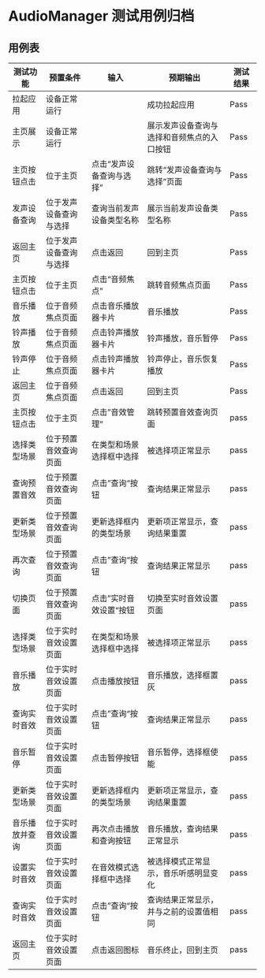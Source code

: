 # AudioManager 测试用例归档

## 用例表

| 测试功能    | 预置条件       | 输入             | 预期输出                | 测试结果 |
|---------|------------|----------------|---------------------|------|
| 拉起应用    | 	设备正常运行    | 		             | 成功拉起应用              | Pass |
| 主页展示    | 	设备正常运行    | 		             | 展示发声设备查询与选择和音频焦点的入口按钮 | Pass |
| 主页按钮点击  | 	位于主页      | 	点击“发声设备查询与选择” | 	跳转“发声设备查询与选择”页面    | Pass |
| 发声设备查询  | 	位于发声设备查询与选择 | 查询当前发声设备类型名称   | 展示当前发声设备类型名称        | Pass |
| 返回主页    | 	位于发声设备查询与选择 | 点击返回           | 	回到主页               | Pass |
| 主页按钮点击  | 	位于主页      | 点击“音频焦点”       | 	跳转音频焦点页面           | Pass |
| 音乐播放    | 	位于音频焦点页面  | 点击音乐播放器卡片      | 	音乐播放               | Pass |
| 铃声播放    | 	位于音频焦点页面  | 点击铃声播放器卡片      | 	铃声播放，音乐暂停          | Pass |
| 铃声停止    | 	位于音频焦点页面  | 点击铃声播放器卡片      | 	铃声停止，音乐恢复播放        | Pass |
| 返回主页    | 	位于音频焦点页面  | 点击返回           | 	回到主页               | Pass |
| 主页按钮点击  | 位于主页       | 点击”音效管理“       | 跳转预置音效查询页面          | pass |
| 选择类型场景  | 位于预置音效查询页面 | 在类型和场景选择框中选择   | 被选择项正常显示            | pass |
| 查询预置音效  |位于预置音效查询页面| 点击”查询“按钮       | 查询结果正常显示            | pass |
| 更新类型场景  |位于预置音效查询页面| 更新选择框内的类型场景    | 更新项正常显示，查询结果重置      | pass |
| 再次查询    |位于预置音效查询页面| 点击”查询“按钮       | 查询结果正常显示            | pass |
| 切换页面    |位于预置音效查询页面| 点击”实时音效设置“按钮   | 切换至实时音效设置页面         | pass |
| 选择类型场景  |位于实时音效设置页面| 在类型和场景选择框中选择   | 被选择项正常显示            | pass |
| 音乐播放    |位于实时音效设置页面| 点击播放按钮         | 音乐播放，选择框置灰          | pass |
| 查询实时音效  |位于实时音效设置页面| 点击”查询“按钮       | 查询结果正常显示            | pass |
| 音乐暂停    |位于实时音效设置页面| 点击暂停按钮         | 音乐暂停，选择框使能          | pass |
| 更新类型场景  |位于实时音效设置页面| 更新选择框内的类型场景    | 更新项正常显示，查询结果重置      | pass |
| 音乐播放并查询 |位于实时音效设置页面| 再次点击播放和查询按钮    | 音乐播放，查询结果正常显示       | pass |
| 设置实时音效  |位于实时音效设置页面| 在音效模式选择框中选择    | 被选择模式正常显示，音乐听感明显变化  | pass |
| 查询实时音效  |位于实时音效设置页面| 点击”查询“按钮       | 查询结果正常显示，并与之前的设置值相同 | pass |
| 返回主页    |位于实时音效设置页面| 点击返回图标         |音乐终止，回到主页            | pass |

